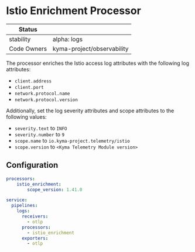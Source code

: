 # Istio Enrichment Processor

| Status      |                            |
|-------------|----------------------------|
| stability   | alpha: logs                |
| Code Owners | kyma-project/observability |


The processor enriches the Istio access log attributes with the following log attributes:

- `client.address`
- `client.port`
- `network.protocol.name`
- `network.protocol.version`

Additionally, set the log severity attributes and scope attributes to the following values:

- `severity.text` to `INFO`
- `severity.number` to `9`
- `scope.name` to `io.kyma-project.telemetry/istio`
- `scope.version` to `<Kyma Telemetry Module version>`

## Configuration

```yaml
processors:
    istio_enrichment:
        scope_version: 1.41.0

service:
  pipelines:
    logs:
      receivers:
        - otlp
      processors:
        - istio_enrichment
      exporters:
        - otlp
```